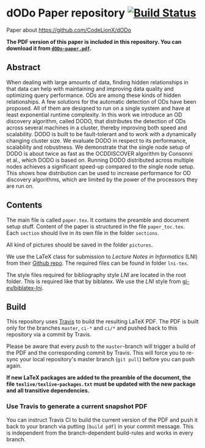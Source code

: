 # dODo Paper repository [![Build Status](https://travis-ci.com/CodeLionX/dODo-paper.svg?token=pqFUU2qudhkNenBcNwxf&branch=master)](https://travis-ci.com/CodeLionX/dODo-paper)
Paper about https://github.com/CodeLionX/dODo

**The PDF version of this paper is included in this repository. You can download it from [`dODo-paper.pdf`](https://github.com/CodeLionX/dODo-paper/raw/master/dODo-paper.pdf).**

## Abstract

When dealing with large amounts of data, finding hidden relationships in that data can help with maintaining and improving data quality and optimizing query performance.
ODs are among these kinds of hidden relationships.
A few solutions for the automatic detection of ODs have been proposed.
All of them are designed to run on a single system and have at least exponential runtime complexity.
In this work we introduce an OD discovery algorithm, called DODO, that distributes the detection of ODs across several machines in a cluster, thereby improving both speed and scalability.
DODO is built to be fault-tolerant and to work with a dynamically changing cluster size.
We evaluate DODO in respect to its performance, scalability and robustness.
We demonstrate that the single node setup of DODO is about twice as fast as the OCDDISCOVER algorithm by Consonni et al., which DODO is based on.
Running DODO distributed across multiple nodes achieves a significant speed-up compared to the single node setup.
This shows how distribution can be used to increase performance for OD discovery algorithms, which are limited by the power of the processors they are run on.

## Contents

The main file is called `paper.tex`.
It contains the preamble and document setup stuff.
Content of the paper is structured in the file `paper_toc.tex`.
Each `section` should live in its own file in the folder `sections`.

All kind of pictures should be saved in the folder `pictures`.

We use the LaTeX class for submission to _Lecture Notes in Informatics_ (LNI) from their
[Github repo](https://github.com/gi-ev/LNI).
The required files can be found in folder `lni-tex`.

The style files required for bibliography style _LNI_ are located in the root folder.
This is required like that by biblatex.
We use the _LNI_ style from [gi-ev/biblatex-lni](https://github.com/gi-ev/biblatex-lni).

## Build

This repository uses [Travis](https://travis-ci.com/) to build the resulting LaTeX PDF.
The PDF is built only for the branches `master`, `ci-*` and `ci/*` and pushed back to this repository via a commit by Travis.

Please be aware that every _push_ to the `master`-branch will trigger a build of the PDF and the corresponding commit by Travis.
This will force you to re-sync your local repository's master branch (`git pull`) before you can push again.

**If new LaTeX packages are added to the preamble of the document, the file `texlive/texlive-packages.txt` must be updated with the new package and all transitive dependencies.**


### Use Travis to generate a current snapshot PDF

You can instruct Travis CI to build the current version of the PDF and push it back to your branch via putting `[build pdf]` in your commit message.
This is independent from the branch-dependent build-rules and works in every branch.

